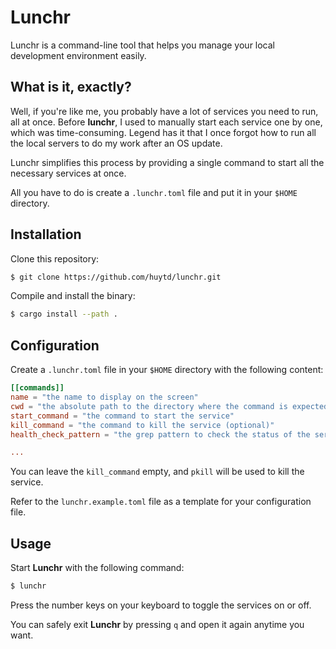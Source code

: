 # Lunchr

Lunchr is a command-line tool that helps you manage your local development environment easily.

## What is it, exactly?

Well, if you're like me, you probably have a lot of services you need to run, all at once. Before **lunchr**, I used to manually start each service one by one, which was time-consuming. Legend has it that I once forgot how to run all the local servers to do my work after an OS update.

Lunchr simplifies this process by providing a single command to start all the necessary services at once.

All you have to do is create a `.lunchr.toml` file and put it in your `$HOME` directory.

## Installation

Clone this repository:

```bash
$ git clone https://github.com/huytd/lunchr.git
```

Compile and install the binary:

```bash
$ cargo install --path .
```

## Configuration

Create a `.lunchr.toml` file in your `$HOME` directory with the following content:

```toml
[[commands]]
name = "the name to display on the screen"
cwd = "the absolute path to the directory where the command is expected to run"
start_command = "the command to start the service"
kill_command = "the command to kill the service (optional)"
health_check_pattern = "the grep pattern to check the status of the service"

...
```

You can leave the `kill_command` empty, and `pkill` will be used to kill the service.

Refer to the `lunchr.example.toml` file as a template for your configuration file.

## Usage

Start **Lunchr** with the following command:

```bash
$ lunchr
```

Press the number keys on your keyboard to toggle the services on or off.

You can safely exit **Lunchr** by pressing `q` and open it again anytime you want.
